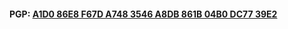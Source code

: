 #### PGP: [A1D0 86E8 F67D A748 3546  A8DB 861B 04B0 DC77 39E2](https://github.com/flyboy101/flyboy101/blob/main/PGP_Pubkey_flyboy101.asc)

<!--
**flyboy101/flyboy101** is a ✨ _special_ ✨ repository because its `README.md` (this file) appears on your GitHub profile.

Here are some ideas to get you started:

- 🔭 I’m currently working on ...
- 🌱 I’m currently learning ...
- 👯 I’m looking to collaborate on ...
- 🤔 I’m looking for help with ...
- 💬 Ask me about ...
- 📫 How to reach me: ...
- 😄 Pronouns: ...
- ⚡ Fun fact: ...
-->
